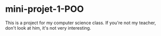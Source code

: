 # mini-projet-1-POO
This is a project for my computer science class. If you're not my teacher, don't look at him, it's not very interesting.
